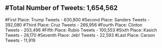 #Total Number of Tweets: 1,654,562 
---
#First Place: Trump Tweets - 630,800
#Second Place: Sanders Tweets - 392,080
#Third Place: Cruz Tweets - 266,956
#Fourth Place: Clinton Tweets - 203,496
#Fifth Place: Rubio Tweets - 100,553
#Sixth Place: Kasich Tweets - 26,170
#Seventh Place: Jeb! Tweets - 22,593
#Last Place: Carson Tweets - 11,919

